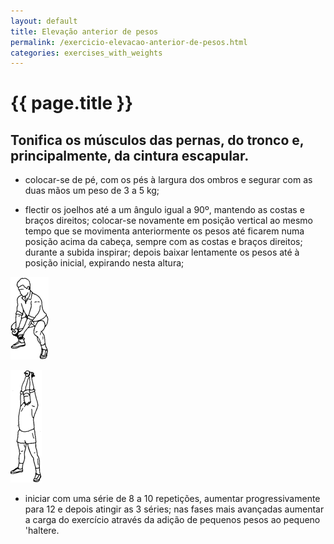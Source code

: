 ```yaml
---
layout: default
title: Elevação anterior de pesos
permalink: /exercicio-elevacao-anterior-de-pesos.html
categories: exercises_with_weights
---
```


# {{ page.title }}

## Tonifica os músculos das pernas, do tronco e, principalmente, da cintura escapular.

* colocar-se de pé, com os pés à largura dos ombros e segurar com as duas mãos um peso de 3 a 5 kg;

* flectir os joelhos até a um ângulo igual a 90º, mantendo as costas e braços direitos; colocar-se novamente em posição vertical ao mesmo tempo que se movimenta anteriormente os pesos até ficarem numa posição acima da cabeça, sempre com as costas e braços direitos; durante a subida inspirar; depois baixar lentamente os pesos até à posição inicial, expirando nesta altura;

![Elevação anterior de pesos](assets/cavalitas_clip_image002.gif)

![Elevação anterior de pesos](assets/cavalitas_clip_image004.gif)

* iniciar com uma série de 8 a 10 repetições, aumentar progressivamente para 12 e depois atingir as 3 séries; nas fases mais avançadas aumentar a carga do exercício através da adição de pequenos pesos ao pequeno 'haltere.
